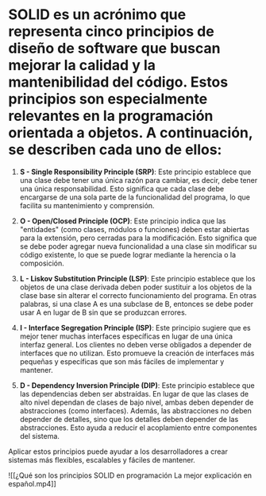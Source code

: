 # SOLID es un acrónimo que representa cinco principios de diseño de software que buscan mejorar la calidad y la mantenibilidad del código. Estos principios son especialmente relevantes en la programación orientada a objetos. A continuación, se describen cada uno de ellos:

1. **S - Single Responsibility Principle (SRP)**: Este principio establece que una clase debe tener una única razón para cambiar, es decir, debe tener una única responsabilidad. Esto significa que cada clase debe encargarse de una sola parte de la funcionalidad del programa, lo que facilita su mantenimiento y comprensión.
    
2. **O - Open/Closed Principle (OCP)**: Este principio indica que las "entidades" (como clases, módulos o funciones) deben estar abiertas para la extensión, pero cerradas para la modificación. Esto significa que se debe poder agregar nueva funcionalidad a una clase sin modificar su código existente, lo que se puede lograr mediante la herencia o la composición.
    
3. **L - Liskov Substitution Principle (LSP)**: Este principio establece que los objetos de una clase derivada deben poder sustituir a los objetos de la clase base sin alterar el correcto funcionamiento del programa. En otras palabras, si una clase A es una subclase de B, entonces se debe poder usar A en lugar de B sin que se produzcan errores.
    
4. **I - Interface Segregation Principle (ISP)**: Este principio sugiere que es mejor tener muchas interfaces específicas en lugar de una única interfaz general. Los clientes no deben verse obligados a depender de interfaces que no utilizan. Esto promueve la creación de interfaces más pequeñas y específicas que son más fáciles de implementar y mantener.
    
5. **D - Dependency Inversion Principle (DIP)**: Este principio establece que las dependencias deben ser abstraídas. En lugar de que las clases de alto nivel dependan de clases de bajo nivel, ambas deben depender de abstracciones (como interfaces). Además, las abstracciones no deben depender de detalles, sino que los detalles deben depender de las abstracciones. Esto ayuda a reducir el acoplamiento entre componentes del sistema.
    

Aplicar estos principios puede ayudar a los desarrolladores a crear sistemas más flexibles, escalables y fáciles de mantener.

![[¿Qué son los principios SOLID en programación La mejor explicación en español.mp4]]
